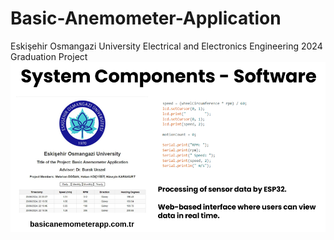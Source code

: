 # Basic-Anemometer-Application
Eskişehir Osmangazi University Electrical and Electronics Engineering 2024 Graduation Project
![Proje Ekran Görüntüsü](image.png)
